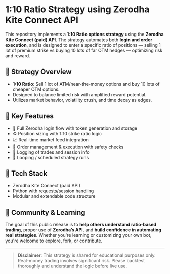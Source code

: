 # 1:10 Ratio Strategy using Zerodha Kite Connect API

This repository implements a **1:10 Ratio options strategy** using the **Zerodha Kite Connect (paid) API**. The strategy automates both **login and order execution**, and is designed to enter a specific ratio of positions — selling 1 lot of premium strike vs buying 10 lots of far OTM hedges — optimizing risk and reward.

## 🧠 Strategy Overview
- **1:10 Ratio**: Sell 1 lot of ATM/near-the-money options and buy 10 lots of cheaper OTM options.
- Designed to balance limited risk with amplified reward potential.
- Utilizes market behavior, volatility crush, and time decay as edges.

## 🔑 Key Features
- 🔐 Full Zerodha login flow with token generation and storage
- ⚙️ Position sizing with 1:10 strike ratio logic
- 📈 Real-time market feed integration
- 💼 Order management & execution with safety checks
- 🧾 Logging of trades and session info
- 🔁 Looping / scheduled strategy runs

## 🔗 Tech Stack
- Zerodha Kite Connect (paid API)
- Python with requests/session handling
- Modular and extendable code structure

## 🤝 Community & Learning
The goal of this public release is to **help others understand ratio-based trading**, proper use of **Zerodha’s API**, and **build confidence in automating real strategies**. Whether you're learning or customizing your own bot, you're welcome to explore, fork, or contribute.

---

> **Disclaimer**: This strategy is shared for educational purposes only. Real-money trading involves significant risk. Please backtest thoroughly and understand the logic before live use.

